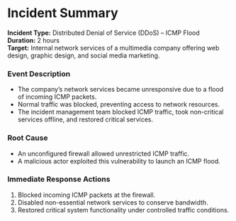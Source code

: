 # Incident Summary

**Incident Type:** Distributed Denial of Service (DDoS) – ICMP Flood  
**Duration:** 2 hours  
**Target:** Internal network services of a multimedia company offering web design, graphic design, and social media marketing.

### Event Description
- The company’s network services became unresponsive due to a flood of incoming ICMP packets.
- Normal traffic was blocked, preventing access to network resources.
- The incident management team blocked ICMP traffic, took non-critical services offline, and restored critical services.

### Root Cause
- An unconfigured firewall allowed unrestricted ICMP traffic.
- A malicious actor exploited this vulnerability to launch an ICMP flood.

### Immediate Response Actions
1. Blocked incoming ICMP packets at the firewall.  
2. Disabled non-essential network services to conserve bandwidth.  
3. Restored critical system functionality under controlled traffic conditions.  
